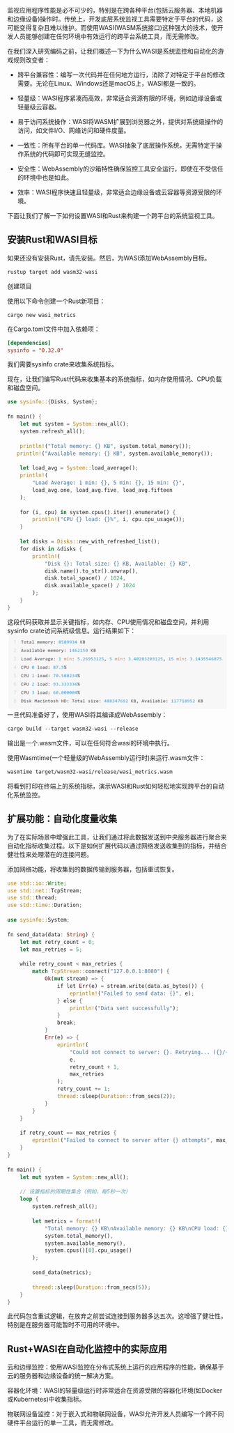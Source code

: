 监视应用程序性能是必不可少的，特别是在跨各种平台(包括云服务器、本地机器和边缘设备)操作时。传统上，开发底层系统监视工具需要特定于平台的代码，这可能变得复杂且难以维护。而使用WASI(WASM系统接口)这种强大的技术，使开发人员能够创建在任何环境中有效运行的跨平台系统工具，而无需修改。

在我们深入研究编码之前，让我们概述一下为什么WASI是系统监控和自动化的游戏规则改变者：

- 跨平台兼容性：编写一次代码并在任何地方运行，消除了对特定于平台的修改需要。无论在Linux、Windows还是macOS上，WASI都是一致的。

- 轻量级：WASI程序紧凑而高效，非常适合资源有限的环境，例如边缘设备或轻量级云容器。

- 易于访问系统操作：WASI将WASM扩展到浏览器之外，提供对系统级操作的访问，如文件I/O、网络访问和硬件度量。

- 一致性：所有平台的单一代码库。WASI抽象了底层操作系统，无需特定于操作系统的代码即可实现无缝监控。

- 安全性：WebAssembly的沙箱特性确保监控工具安全运行，即使在不受信任的环境中也是如此。

- 效率：WASI程序快速且轻量级，非常适合边缘设备或云容器等资源受限的环境。

  

下面让我们了解一下如何设置WASI和Rust来构建一个跨平台的系统监视工具。

## 安装Rust和WASI目标

如果还没有安装Rust，请先安装。然后，为WASI添加WebAssembly目标。
```sh
rustup target add wasm32-wasi
```

创建项目

使用以下命令创建一个Rust新项目：

```
cargo new wasi_metrics
```

在Cargo.toml文件中加入依赖项：


```toml
[dependencies]  
sysinfo = "0.32.0"
```
我们需要sysinfo crate来收集系统指标。

现在，让我们编写Rust代码来收集基本的系统指标，如内存使用情况、CPU负载和磁盘空间。

```rust
use sysinfo::{Disks, System};  
  
fn main() {  
    let mut system = System::new_all();  
    system.refresh_all();  
  
    println!("Total memory: {} KB", system.total_memory());  
   println!("Available memory: {} KB", system.available_memory());  
  
    let load_avg = System::load_average();  
    println!(  
        "Load Average: 1 min: {}, 5 min: {}, 15 min: {}",  
        load_avg.one, load_avg.five, load_avg.fifteen  
    );  
  
    for (i, cpu) in system.cpus().iter().enumerate() {  
        println!("CPU {} load: {}%", i, cpu.cpu_usage());  
    }  
  
    let disks = Disks::new_with_refreshed_list();  
    for disk in &disks {  
        println!(  
            "Disk {}: Total size: {} KB, Available: {} KB",  
            disk.name().to_str().unwrap(),  
            disk.total_space() / 1024,  
            disk.available_space() / 1024  
        );  
    }  
}
```

这段代码获取并显示关键指标，如内存、CPU使用情况和磁盘空间，并利用sysinfo crate访问系统级信息。运行结果如下：
![](../../learning/src/objInfo/assets/Pasted%20image%2020241222152646.png)
一旦代码准备好了，使用WASI将其编译成WebAssembly：
```sh
cargo build --target wasm32-wasi --release
```
输出是一个.wasm文件，可以在任何符合wasi的环境中执行。

使用Wasmtime(一个轻量级的WebAssembly运行时)来运行.wasm文件：

```sh
wasmtime target/wasm32-wasi/release/wasi_metrics.wasm
```

将看到打印在终端上的系统指标，演示WASI和Rust如何轻松地实现跨平台的自动化系统监控。

## 扩展功能：自动化度量收集

为了在实际场景中增强此工具，让我们通过将此数据发送到中央服务器进行聚合来自动化指标收集过程。以下是如何扩展代码以通过网络发送收集到的指标，并结合健壮性来处理潜在的连接问题。

添加网络功能，将收集到的数据传输到服务器，包括重试恢复。

```rust
use std::io::Write;  
use std::net::TcpStream;  
use std::thread;  
use std::time::Duration;  
  
use sysinfo::System;  
  
fn send_data(data: String) {  
    let mut retry_count = 0;  
    let max_retries = 5;  
  
    while retry_count < max_retries {  
        match TcpStream::connect("127.0.0.1:8080") {  
            Ok(mut stream) => {  
                if let Err(e) = stream.write(data.as_bytes()) {  
                    eprintln!("Failed to send data: {}", e);  
                } else {  
                    println!("Data sent successfully");  
                }  
                break;  
            }  
            Err(e) => {  
                eprintln!(  
                    "Could not connect to server: {}. Retrying... ({}/{})",  
                    e,  
                    retry_count + 1,  
                    max_retries  
                );  
                retry_count += 1;  
                thread::sleep(Duration::from_secs(2));  
            }  
        }  
    }  
  
    if retry_count == max_retries {  
        eprintln!("Failed to connect to server after {} attempts", max_retries);  
    }  
}  
  
fn main() {  
    let mut system = System::new_all();  
  
    // 设置指标的周期性集合（例如，每5秒一次）  
    loop {  
        system.refresh_all();  
  
        let metrics = format!(  
            "Total memory: {} KB\nAvailable memory: {} KB\nCPU load: {}%\n",  
            system.total_memory(),  
            system.available_memory(),  
            system.cpus()[0].cpu_usage()  
        );  
  
        send_data(metrics);  
  
        thread::sleep(Duration::from_secs(5));  
    }  
}
```

此代码包含重试逻辑，在放弃之前尝试连接到服务器多达五次。这增强了健壮性，特别是在服务器可能暂时不可用的环境中。
## Rust+WASI在自动化监控中的实际应用

云和边缘监控：使用WASI监控在分布式系统上运行的应用程序的性能，确保基于云的服务器和边缘设备的统一解决方案。

容器化环境：WASI的轻量级运行时非常适合在资源受限的容器化环境(如Docker或Kubernetes)中收集指标。

物联网设备监控：对于嵌入式和物联网设备，WASI允许开发人员编写一个跨不同硬件平台运行的单一工具，而无需修改。



